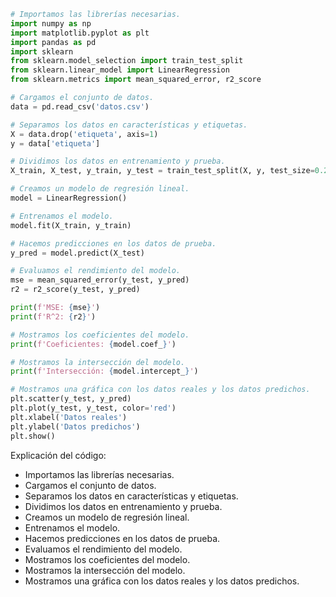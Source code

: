 ```python
# Importamos las librerías necesarias.
import numpy as np
import matplotlib.pyplot as plt
import pandas as pd
import sklearn
from sklearn.model_selection import train_test_split
from sklearn.linear_model import LinearRegression
from sklearn.metrics import mean_squared_error, r2_score

# Cargamos el conjunto de datos.
data = pd.read_csv('datos.csv')

# Separamos los datos en características y etiquetas.
X = data.drop('etiqueta', axis=1)
y = data['etiqueta']

# Dividimos los datos en entrenamiento y prueba.
X_train, X_test, y_train, y_test = train_test_split(X, y, test_size=0.2, random_state=42)

# Creamos un modelo de regresión lineal.
model = LinearRegression()

# Entrenamos el modelo.
model.fit(X_train, y_train)

# Hacemos predicciones en los datos de prueba.
y_pred = model.predict(X_test)

# Evaluamos el rendimiento del modelo.
mse = mean_squared_error(y_test, y_pred)
r2 = r2_score(y_test, y_pred)

print(f'MSE: {mse}')
print(f'R^2: {r2}')

# Mostramos los coeficientes del modelo.
print(f'Coeficientes: {model.coef_}')

# Mostramos la intersección del modelo.
print(f'Intersección: {model.intercept_}')

# Mostramos una gráfica con los datos reales y los datos predichos.
plt.scatter(y_test, y_pred)
plt.plot(y_test, y_test, color='red')
plt.xlabel('Datos reales')
plt.ylabel('Datos predichos')
plt.show()
```

Explicación del código:

* Importamos las librerías necesarias.
* Cargamos el conjunto de datos.
* Separamos los datos en características y etiquetas.
* Dividimos los datos en entrenamiento y prueba.
* Creamos un modelo de regresión lineal.
* Entrenamos el modelo.
* Hacemos predicciones en los datos de prueba.
* Evaluamos el rendimiento del modelo.
* Mostramos los coeficientes del modelo.
* Mostramos la intersección del modelo.
* Mostramos una gráfica con los datos reales y los datos predichos.